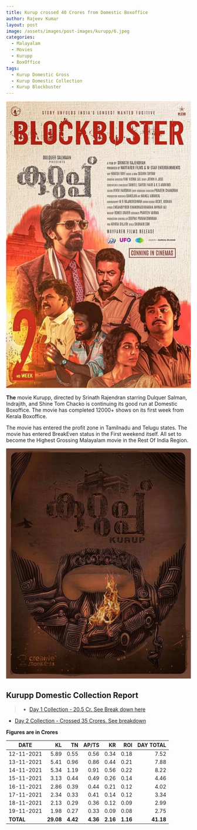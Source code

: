 ```yaml
---
title: Kurup crossed 40 Crores from Domestic Boxoffice
author: Rajeev Kumar
layout: post
image: /assets/images/post-images/kurupp/6.jpeg
categories:
  - Malayalam
  - Movies
  - Kurupp
  - BoxOffice
tags:
  - Kurup Domestic Gross
  - Kurup Domestic Collection
  - Kurup Blockbuster
---
```

![Kurupp poster 6](/assets/images/post-images/kurupp/6.jpeg)

**The** movie Kurupp, directed by Srinath Rajendran starring Dulquer Salman, Indrajith, and Shine Tom Chacko is continuing its good run at Domestic Boxoffice. The movie has completed 12000+ shows on its first week from Kerala Boxoffice.

The movie has entered the profit zone in Tamilnadu and Telugu states. The movie has entered BreakEven status in the First weekend itself. All set to become the Highest Grossing Malayalam movie in the Rest Of India Region.

![Kurupp poster 7](/assets/images/post-images/kurupp/7.jpeg)

## Kurupp Domestic Collection Report

> - [Day 1 Collection - 20.5 Cr. See Break down here](/malayalam/movies/kurupp/2021/11/13/kurupp-breaks-several-records.html)
- [Day 2 Collection - Crossed 35 Crores. See breakdown](http://localhost:4000/kurupp-world-wide-grossed-35-crores/)

**Figures are in Crores**

|DATE|KL|TN|AP/TS|KR|ROI|DAY TOTAL|
|---|--:|--:|--:|--:|--:|--:|
|12-11-2021|5.89|0.55|0.56|0.34|0.18|7.52|
|13-11-2021|5.41|0.96|0.86|0.44|0.21|7.88|
|14-11-2021|5.34|1.19|0.91|0.56|0.22|8.22|
|15-11-2021|3.13|0.44|0.49|0.26|0.14|4.46|
|16-11-2021|2.86|0.39|0.44|0.21|0.12|4.02|
|17-11-2021|2.34|0.33|0.41|0.14|0.12|3.34|
|18-11-2021|2.13|0.29|0.36|0.12|0.09|2.99|
|19-11-2021|1.98|0.27|0.33|0.09|0.08|2.75|
|**TOTAL**|**29.08**|**4.42**|**4.36**|**2.16**|**1.16**|**41.18**|
